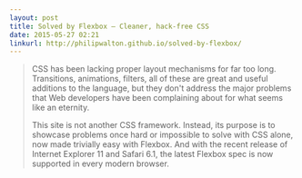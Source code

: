 ```yaml
---
layout: post
title: Solved by Flexbox — Cleaner, hack-free CSS
date: 2015-05-27 02:21
linkurl: http://philipwalton.github.io/solved-by-flexbox/
---
```



> CSS has been lacking proper layout mechanisms for far too long. Transitions, animations, filters, all of these are great and useful additions to the language, but they don't address the major problems that Web developers have been complaining about for what seems like an eternity.
> 
> This site is not another CSS framework. Instead, its purpose is to showcase problems once hard or impossible to solve with CSS alone, now made trivially easy with Flexbox. And with the recent release of Internet Explorer 11 and Safari 6.1, the latest Flexbox spec is now supported in every modern browser.

